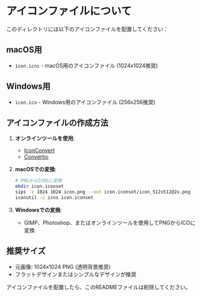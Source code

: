 # アイコンファイルについて

このディレクトリには以下のアイコンファイルを配置してください：

## macOS用
- `icon.icns` - macOS用のアイコンファイル (1024x1024推奨)

## Windows用  
- `icon.ico` - Windows用のアイコンファイル (256x256推奨)

## アイコンファイルの作成方法

1. **オンラインツールを使用**:
   - [IconConvert](https://iconverticons.com/online/)
   - [Convertio](https://convertio.co/png-icns/)

2. **macOSでの変換**:
   ```bash
   # PNGからICNSに変換
   mkdir icon.iconset
   sips -z 1024 1024 icon.png --out icon.iconset/icon_512x512@2x.png
   iconutil -c icns icon.iconset
   ```

3. **Windowsでの変換**:
   - GIMP、Photoshop、またはオンラインツールを使用してPNGからICOに変換

## 推奨サイズ
- 元画像: 1024x1024 PNG (透明背景推奨)
- フラットデザインまたはシンプルなデザインが推奨

アイコンファイルを配置したら、このREADMEファイルは削除してください。
